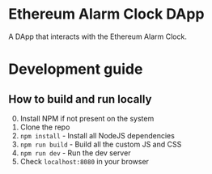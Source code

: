 # Ethereum Alarm Clock DApp

A DApp that interacts with the Ethereum Alarm Clock.


# Development guide

## How to build and run locally
0. Install NPM if not present on the system
1. Clone the repo
3. `npm install` - Install all NodeJS dependencies
3. `npm run build` - Build all the custom JS and CSS
4. `npm run dev` - Run the dev server
5. Check `localhost:8080` in your browser
